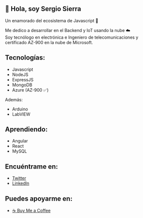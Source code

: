 ## 👋 Hola, soy Sergio Sierra
Un enamorado del ecosistema de Javascript 💛

Me dedico a desarrollar en el Backend y IoT usando la nube ☁️  
Soy tecnólogo en electrónica e Ingeniero de telecomunicaciones y certificado AZ-900 en la nube de Microsoft.

## Tecnologías:
- Javascript
- NodeJS
- ExpressJS
- MongoDB
- Azure (AZ-900 :white_check_mark:)

Además:
- Arduino
- LabVIEW

## Aprendiendo:
- Angular
- React
- MySQL

## Encuéntrame en:

- [Twitter](https://twitter.com/sergio_sierrap)
- [LinkedIn](https://www.linkedin.com/in/sergio-sierrap/)

## Puedes apoyarme en:
- [:coffee: Buy Me a Coffee](https://www.buymeacoffee.com/sergiosierrap)











<!---
sergio-sierrap/sergio-sierrap is a ✨ special ✨ repository because its `README.md` (this file) appears on your GitHub profile.
You can click the Preview link to take a look at your changes.

- 👋 Hi, I’m @sergio-sierrap
- 👀 I’m interested in ...
- 🌱 I’m currently learning ...
- 💞️ I’m looking to collaborate on ...
- 📫 How to reach me ...

--->
